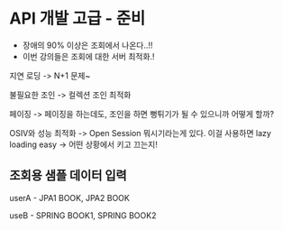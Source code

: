 # API 개발 고급 - 준비



- 장애의 90% 이상은 조회에서 나온다..!!
- 이번 강의들은 조회에 대한 서버 최적화.!

지연 로딩 -> N+1 문제~

불필요한 조인 -> 컬렉션 조인 최적화

페이징 -> 페이징을 하는데도, 조인을 하면 뻥튀기가 될 수 있으니까 어떻게 할까?

OSIV와 성능 최적화 -> Open Session 뭐시기라는게 있다. 이걸 사용하면 lazy loading easy -> 어떤 상황에서 키고 끄는지!



## 조회용 샘플 데이터 입력



userA - JPA1 BOOK, JPA2 BOOK

useB - SPRING BOOK1, SPRING BOOK2